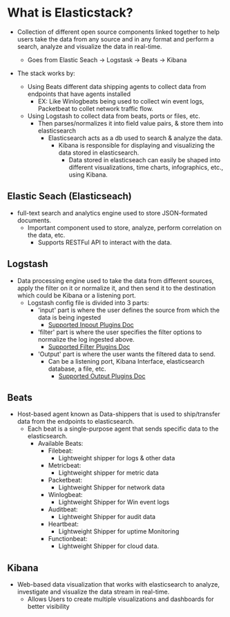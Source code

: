 # What is Elasticstack?

- Collection of different open source components linked together to help users take the data from any source and in any format and perform a search, analyze and visualize the data in real-time.
  - Goes from Elastic Seach -> Logstask -> Beats -> Kibana

- The stack works by:
  - Using Beats different data shipping agents to collect data from endpoints that have agents installed
    - EX: Like Winlogbeats being used to collect win event logs, Packetbeat to collet network traffic flow.
  - Using Logstash to collect data from beats, ports or files, etc.
    - Then parses/normalizes it into field value pairs, & store them into elasticsearch
      - Elasticsearch acts as a db used to search & analyze the data.
        - Kibana is responsible for displaying and visualizing the data stored in elasticsearch.
          - Data stored in elasticseach can easily be shaped into different visualizations, time charts, infographics, etc., using Kibana.

## Elastic Seach (Elasticseach)

- full-text search and analytics engine used to store JSON-formated documents.
  - Important component used to store, analyze, perform correlation on the data, etc.
    - Supports RESTFul API to interact with the data.

## Logstash

- Data processing engine used to take the data from different sources, apply the filter on it or normalize it, and then send it to the destination which could be Kibana or a listening port.
  - Logstash config file is divided into 3 parts:
    - 'input' part is where the user defines the source from which the data is being ingested
      - [Supported Inpout Plugins Doc](<https://www.elastic.co/guide/en/logstash/8.1/input-plugins.html>)
    - 'filter' part is where the user specifies the filter options to normalize the log ingested above.
      - [Supported Filter Plugins Doc](<https://www.elastic.co/guide/en/logstash/8.1/filter-plugins.html>)
    - 'Output' part is where the user wants the filtered data to send.
      - Can be a listening port, Kibana Interface, elasticsearch database, a file, etc.
        - [Supported Output Plugins Doc](<https://www.elastic.co/guide/en/logstash/8.1/output-plugins.html>)

## Beats

- Host-based agent known as Data-shippers that is used to ship/transfer data from the endpoints to elasticsearch.
  - Each beat is a single-purpose agent that sends specific data to the elasticsearch.
    - Available Beats:
      - Filebeat:
        - Lightweight shipper for logs & other data
      - Metricbeat:
        - Lightweight shipper for metric data
      - Packetbeat:
        - Lightweight Shipper for network data
      - Winlogbeat:
        - Lightweight Shipper for Win event logs
      - Auditbeat:
        - Lightweight Shipper for audit data
      - Heartbeat:
        - Lightweight Shipper for uptime Monitoring
      - Functionbeat:
        - Lightweight Shipper for cloud data.


## Kibana

- Web-based data visualization that works with elasticsearch to analyze, investigate and visualize the data stream in real-time.
  - Allows Users to create multiple visualizations and dashboards for better visibility
